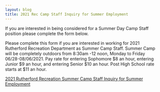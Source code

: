 ```yaml
---
layout: blog
title: 2021 Rec Camp Staff Inquiry for Summer Employment
---
```


If you are interested in being considered for a Summer Day Camp Staff position please complete the form below. 

Please complete this form if you are interested in working for 2021 Rutherford Recreation Department as Summer Camp Staff. Summer Camp will be completely outdoors from 8:30am -12 noon, Monday to Friday 06/28-08/06/2021. Pay rate for entering Sophomore $8 an hour, entering Junior $9 an hour, and entering Senior $10 an hour. Post High School rate starts at $11 an hour.

[2021 Rutherford Recreation Summer Camp Staff Inquiry for Summer Employment](https://docs.google.com/forms/d/e/1FAIpQLSc8hqQF_QV1TXAlQksHJa7czdFOp9_uZBx0O0nB1J-cWauXBw/viewform)
